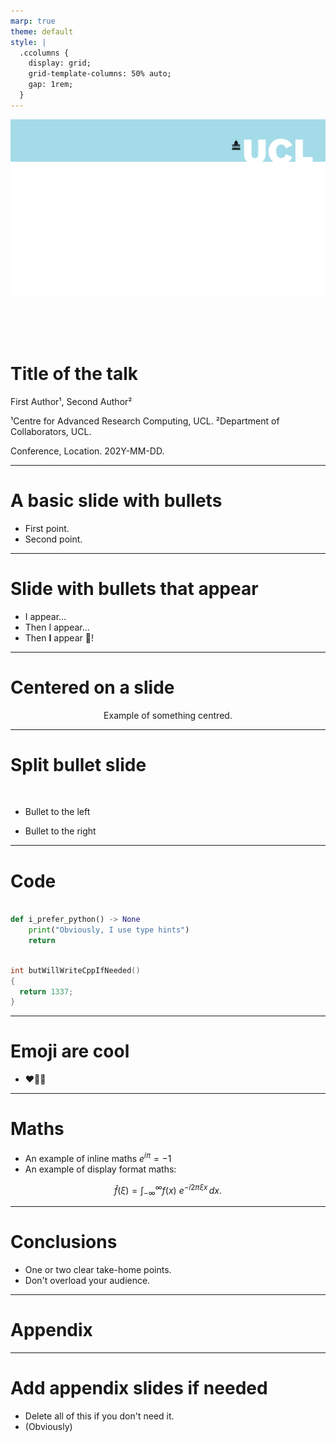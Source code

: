 ```yaml
---
marp: true
theme: default
style: |
  .ccolumns {
    display: grid;
    grid-template-columns: 50% auto;
    gap: 1rem;
  }
---
```


![bg fit](assets/ucl-banner.png)

<br/><br/><br/><!-- aesthetic vspace so the title isn't too close to the UCL banner -->

<!-- if html tags appear then: https://github.com/marp-team/marpit/issues/178#issuecomment-511106762 -->


# Title of the talk

First Author¹, Second Author²

¹Centre for Advanced Research Computing, UCL.
²Department of Collaborators, UCL.

Conference, Location. 202Y-MM-DD.

---

<!--
paginate: true
footer: F. Author, 202Y-MM-DD.
-->

# A basic slide with bullets

- First point.
- Second point.

---

# Slide with bullets that appear

<!-- prettier-ignore-start -->

* I appear...
* Then I appear...
* Then **I** appear 🎉!

<!-- prettier-ignore-end -->

---

# Centered on a slide

<center>

Example of something centred.

</center> 

---

# Split bullet slide

<br/>
<div class="ccolumns">
<div>

- Bullet to the left

</div>
<div>

- Bullet to the right

</div>

---

# Code

```py

def i_prefer_python() -> None
    print("Obviously, I use type hints")
    return

```

```c++

int butWillWriteCppIfNeeded()
{
  return 1337;
}

```

---

<!--
_footer: the footer is different on this slide only
-->

# Emoji are cool

- ❤️🎉✅

---

# Maths

- An example of inline maths $e^{i\pi} = -1$
- An example of display format maths:

$$
\widehat{f}(\xi) = \int_{-\infty}^{\infty} f(x)\ e^{-i 2\pi \xi x}\,dx.
$$


---

# Conclusions

- One or two clear take-home points.
- Don't overload your audience.

---

# Appendix

---

# Add appendix slides if needed

- Delete all of this if you don't need it.
- (Obviously)
